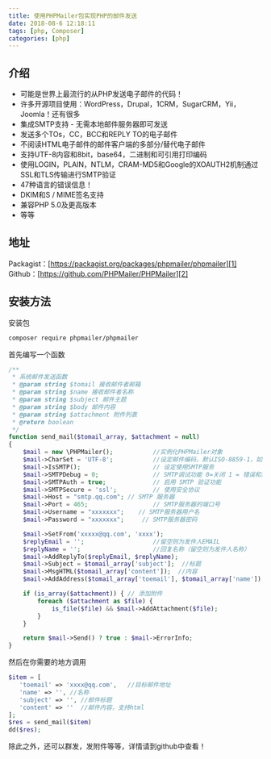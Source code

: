 ```yaml
---
title: 使用PHPMailer包实现PHP的邮件发送
date: 2018-08-6 12:18:11
tags: [php, Composer]
categories: [php]
---
```


## 介绍

- 可能是世界上最流行的从PHP发送电子邮件的代码！
- 许多开源项目使用：WordPress，Drupal，1CRM，SugarCRM，Yii，Joomla！还有很多
- 集成SMTP支持 - 无需本地邮件服务器即可发送
- 发送多个TOs，CC，BCC和REPLY TO的电子邮件
- 不阅读HTML电子邮件的邮件客户端的多部分/替代电子邮件
- 支持UTF-8内容和8bit，base64，二进制和可引用打印编码
- 使用LOGIN，PLAIN，NTLM，CRAM-MD5和Google的XOAUTH2机制通过SSL和TLS传输进行SMTP验证
- 47种语言的错误信息！
- DKIM和S / MIME签名支持
- 兼容PHP 5.0及更高版本
- 等等

## 地址
Packagist：[https://packagist.org/packages/phpmailer/phpmailer][1]
Github：[https://github.com/PHPMailer/PHPMailer][2]


<!--more-->


## 安装方法
安装包
```bash
composer require phpmailer/phpmailer
```
首先编写一个函数
```php
/**
 * 系统邮件发送函数
 * @param string $tomail 接收邮件者邮箱
 * @param string $name 接收邮件者名称
 * @param string $subject 邮件主题
 * @param string $body 邮件内容
 * @param string $attachment 附件列表
 * @return boolean
 */
function send_mail($tomail_array, $attachment = null)
{
    $mail = new \PHPMailer();           //实例化PHPMailer对象
    $mail->CharSet = 'UTF-8';           //设定邮件编码，默认ISO-8859-1，如果发中文此项必须设置，否则乱码
    $mail->IsSMTP();                    // 设定使用SMTP服务
    $mail->SMTPDebug = 0;               // SMTP调试功能 0=关闭 1 = 错误和消息 2 = 消息
    $mail->SMTPAuth = true;             // 启用 SMTP 验证功能
    $mail->SMTPSecure = 'ssl';          // 使用安全协议
    $mail->Host = "smtp.qq.com"; // SMTP 服务器
    $mail->Port = 465;                  // SMTP服务器的端口号
    $mail->Username = "xxxxxxx";    // SMTP服务器用户名
    $mail->Password = "xxxxxxx";     // SMTP服务器密码

    $mail->SetFrom('xxxxx@qq.com', 'xxxx');
    $replyEmail = '';                   //留空则为发件人EMAIL
    $replyName = '';                    //回复名称（留空则为发件人名称）
    $mail->AddReplyTo($replyEmail, $replyName);
    $mail->Subject = $tomail_array['subject'];  //标题
    $mail->MsgHTML($tomail_array['content']);  //内容
    $mail->AddAddress($tomail_array['toemail'], $tomail_array['name']); //目标邮件

    if (is_array($attachment)) { // 添加附件
        foreach ($attachment as $file) {
            is_file($file) && $mail->AddAttachment($file);
        }
    }

    return $mail->Send() ? true : $mail->ErrorInfo;
}
```

然后在你需要的地方调用
```php
$item = [
   'toemail' => 'xxxx@qq.com',   //目标邮件地址
   'name' => '', //名称
   'subject' => '', //邮件标题
   'content' => ''  //邮件内容，支持html
];
$res = send_mail($item)
dd($res);
```

除此之外，还可以群发，发附件等等，详情请到github中查看！


  [1]: https://packagist.org/packages/phpmailer/phpmailer
  [2]: https://github.com/PHPMailer/PHPMailer